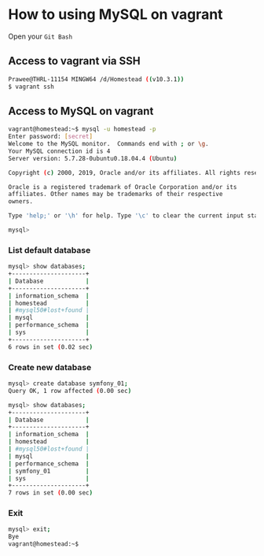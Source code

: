 # How to using MySQL on vagrant

Open your `Git Bash`

## Access to vagrant via SSH

```bash
Prawee@THRL-11154 MINGW64 /d/Homestead ((v10.3.1))
$ vagrant ssh
```

## Access to MySQL on vagrant

```bash
vagrant@homestead:~$ mysql -u homestead -p
Enter password: [secret]
Welcome to the MySQL monitor.  Commands end with ; or \g.
Your MySQL connection id is 4
Server version: 5.7.28-0ubuntu0.18.04.4 (Ubuntu)

Copyright (c) 2000, 2019, Oracle and/or its affiliates. All rights reserved.

Oracle is a registered trademark of Oracle Corporation and/or its
affiliates. Other names may be trademarks of their respective
owners.

Type 'help;' or '\h' for help. Type '\c' to clear the current input statement.

mysql>
```

### List default database

```bash
mysql> show databases;
+---------------------+
| Database            |
+---------------------+
| information_schema  |
| homestead           |
| #mysql50#lost+found |
| mysql               |
| performance_schema  |
| sys                 |
+---------------------+
6 rows in set (0.02 sec)
```

### Create new database

```bash
mysql> create database symfony_01;
Query OK, 1 row affected (0.00 sec)
```

```bash
mysql> show databases;
+---------------------+
| Database            |
+---------------------+
| information_schema  |
| homestead           |
| #mysql50#lost+found |
| mysql               |
| performance_schema  |
| symfony_01          |
| sys                 |
+---------------------+
7 rows in set (0.00 sec)
```

### Exit

```bash
mysql> exit;
Bye
vagrant@homestead:~$
```
